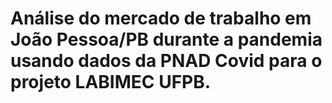 # Análise do mercado de trabalho em João Pessoa/PB durante a pandemia usando dados da PNAD Covid para o projeto LABIMEC UFPB.


